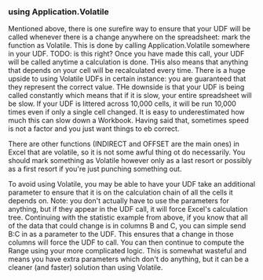 ### using Application.Volatile

Mentioned above, there is one surefire way to ensure that your UDF will be called whenever there is a change anywhere on the spreadsheet: mark the function as Volatile.  This is done by calling Application.Volatile somewhere in your UDF. TODO: is this right?  Once you have made this call, your UDF will be called anytime a calculation is done.  THis also means that anything that depends on your cell will be recalculated every time.  There is a huge upside to using Volatile UDFs in certain instance: you are guaranteed that they represent the correct value.  THe downside is that your UDF is being called constantly which means that if it is slow, your entire spreadsheet will be slow. If your UDF is littered across 10,000 cells, it will be run 10,000 times even if only a single cell changed.  It is easy to underestimated how much this can slow down a Workbook.  Having said that, sometimes speed is not a factor and you just want things to eb correct.

There are other functions (INDIRECT and OFFSET are the main ones) in Excel that are volatile, so it is not some awful thing ot do necessarily.  You should mark something as Volatile however only as a last resort or possibly as a first resort if you're just punching something out.

To avoid using Volatile, you may be able to have your UDF take an additional parameter to ensure that it is on the calculation chain of all the cells it depends on.  Note: you don't actually have to use the parameters for anything, but if they appear in the UDF call, it will force Excel's calculation tree.  Continuing with the statistic example from above, if you know that all of the data that could change is in columns B and C, you can simple send B:C in as a parameter to the UDF.  This ensures that a change in those columns will force the UDF to call.  You can then continue to compute the Range using your more complicated logic.  This is somewhat wasteful and means you have extra parameters which don't do anything, but it can be a cleaner (and faster) solution than using Volatile.

